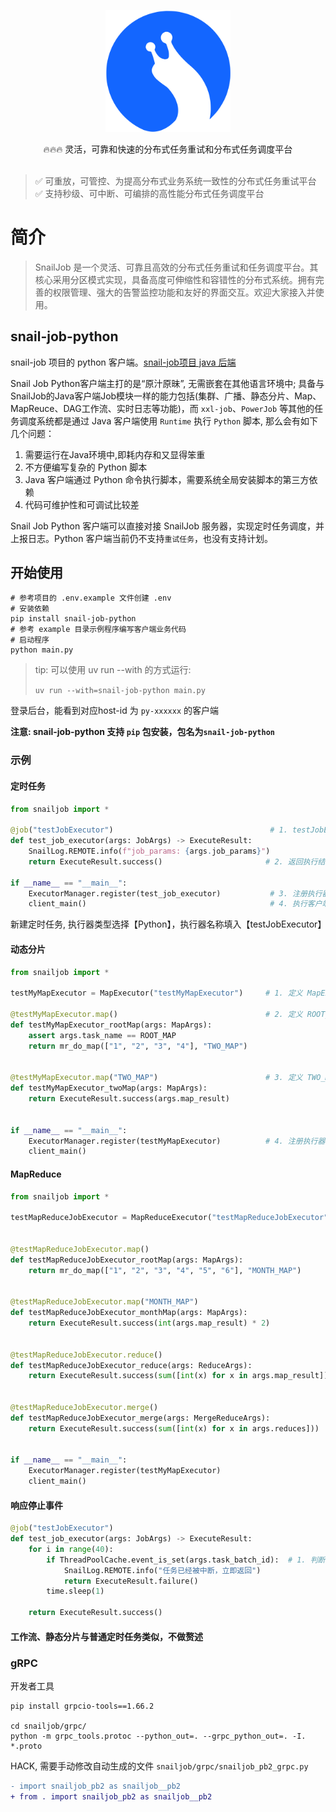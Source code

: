 <p align="center">
  <a href="https://snailjob.opensnail.com">
   <img alt="snail-job-Logo" src="doc/images/favicon.svg" width="200px">
  </a>
</p>

<p align="center">
    🔥🔥🔥 灵活，可靠和快速的分布式任务重试和分布式任务调度平台<br> <br/>
</p>

<p align="center">

> ✅️ 可重放，可管控、为提高分布式业务系统一致性的分布式任务重试平台 <br/>
> ✅️ 支持秒级、可中断、可编排的高性能分布式任务调度平台
</p>

# 简介

> SnailJob 是一个灵活、可靠且高效的分布式任务重试和任务调度平台。其核心采用分区模式实现，具备高度可伸缩性和容错性的分布式系统。拥有完善的权限管理、强大的告警监控功能和友好的界面交互。欢迎大家接入并使用。

## snail-job-python

snail-job 项目的 python 客户端。[snail-job项目 java 后端](https://gitee.com/aizuda/snail-job)

Snail Job Python客户端主打的是“原汁原昧”, 无需嵌套在其他语言环境中; 具备与SnailJob的Java客户端Job模块一样的能力包括(集群、广播、静态分片、Map、MapReuce、DAG工作流、实时日志等功能)，而 `xxl-job`、`PowerJob` 等其他的任务调度系统都是通过 Java 客户端使用 `Runtime` 执行 `Python` 脚本, 那么会有如下几个问题：

1. 需要运行在Java环境中,即耗内存和又显得笨重
2. 不方便编写复杂的 Python 脚本
3. Java 客户端通过 Python 命令执行脚本，需要系统全局安装脚本的第三方依赖
4. 代码可维护性和可调试比较差

Snail Job Python 客户端可以直接对接 SnailJob 服务器，实现定时任务调度，并上报日志。Python 客户端当前仍不支持`重试任务`，也没有支持计划。

## 开始使用

```shell
# 参考项目的 .env.example 文件创建 .env
# 安装依赖
pip install snail-job-python
# 参考 example 目录示例程序编写客户端业务代码
# 启动程序
python main.py
```

> tip: 可以使用 uv run --with 的方式运行:
>
> `uv run --with=snail-job-python main.py`

登录后台，能看到对应host-id 为 `py-xxxxxx` 的客户端

**注意: snail-job-python 支持 `pip` 包安装，包名为`snail-job-python`**

### 示例

#### 定时任务

```python
from snailjob import *

@job("testJobExecutor")                                   # 1. testJobExecutor 为执行器名称
def test_job_executor(args: JobArgs) -> ExecuteResult:
    SnailLog.REMOTE.info(f"job_params: {args.job_params}")
    return ExecuteResult.success()                       # 2. 返回执行结果

if __name__ == "__main__":
    ExecutorManager.register(test_job_executor)           # 3. 注册执行器
    client_main()                                         # 4. 执行客户端主函数
```

新建定时任务, 执行器类型选择【Python】，执行器名称填入【testJobExecutor】

#### 动态分片

```python
from snailjob import *

testMyMapExecutor = MapExecutor("testMyMapExecutor")     # 1. 定义 MapExecutor 变量

@testMyMapExecutor.map()                                 # 2. 定义 ROOT_MAP 阶段任务
def testMyMapExecutor_rootMap(args: MapArgs):
    assert args.task_name == ROOT_MAP
    return mr_do_map(["1", "2", "3", "4"], "TWO_MAP")


@testMyMapExecutor.map("TWO_MAP")                        # 3. 定义 TWO_MAP 阶段任务
def testMyMapExecutor_twoMap(args: MapArgs):
    return ExecuteResult.success(args.map_result)


if __name__ == "__main__":
    ExecutorManager.register(testMyMapExecutor)          # 4. 注册执行器
    client_main()     
```

#### MapReduce

```python
from snailjob import *

testMapReduceJobExecutor = MapReduceExecutor("testMapReduceJobExecutor")  # 1. 定义 MapReduceExecutor 变量


@testMapReduceJobExecutor.map()                                           # 2. 定义 ROOT_MAP 阶段任务
def testMapReduceJobExecutor_rootMap(args: MapArgs):
    return mr_do_map(["1", "2", "3", "4", "5", "6"], "MONTH_MAP")         # 3. 上报分片信息


@testMapReduceJobExecutor.map("MONTH_MAP")                               # 4. 定义 ROOT_MAP 阶段任务
def testMapReduceJobExecutor_monthMap(args: MapArgs):
    return ExecuteResult.success(int(args.map_result) * 2)


@testMapReduceJobExecutor.reduce()                                      # 5. 定义 reduce 阶段任务
def testMapReduceJobExecutor_reduce(args: ReduceArgs):
    return ExecuteResult.success(sum([int(x) for x in args.map_result]))


@testMapReduceJobExecutor.merge()                                       # 6. 定义 merge 阶段任务
def testMapReduceJobExecutor_merge(args: MergeReduceArgs):
    return ExecuteResult.success(sum([int(x) for x in args.reduces]))


if __name__ == "__main__":
    ExecutorManager.register(testMyMapExecutor)                         # 7. 注册执行器
    client_main()   
```

#### 响应停止事件

```python
@job("testJobExecutor")
def test_job_executor(args: JobArgs) -> ExecuteResult:
    for i in range(40):
        if ThreadPoolCache.event_is_set(args.task_batch_id):  # 1. 判断当前任务批次是否被终止
            SnailLog.REMOTE.info("任务已经被中断，立即返回")
            return ExecuteResult.failure()
        time.sleep(1)

    return ExecuteResult.success()
```

#### 工作流、静态分片与普通定时任务类似，不做赘述

### gRPC

开发者工具

```shell
pip install grpcio-tools==1.66.2

cd snailjob/grpc/
python -m grpc_tools.protoc --python_out=. --grpc_python_out=. -I. *.proto
```

HACK, 需要手动修改自动生成的文件 `snailjob/grpc/snailjob_pb2_grpc.py`

```diff
- import snailjob_pb2 as snailjob__pb2
+ from . import snailjob_pb2 as snailjob__pb2
```
